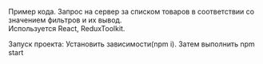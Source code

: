 Пример кода. Запрос на сервер за списком товаров в соответствии со значением фильтров и их вывод. <br />
Используется React, ReduxToolkit. <br />

Запуск проекта: Установить зависимости(npm i). Затем выполнить npm start
 
